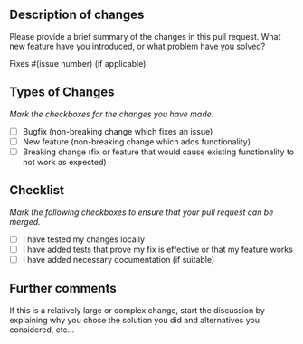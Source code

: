 ## Description of changes

Please provide a brief summary of the changes in this pull request. What new feature have you introduced, or what problem have you solved?

Fixes #(issue number) (if applicable)

## Types of Changes

_Mark the checkboxes for the changes you have made._
- [ ] Bugfix (non-breaking change which fixes an issue)
- [ ] New feature (non-breaking change which adds functionality)
- [ ] Breaking change (fix or feature that would cause existing functionality to not work as expected)

## Checklist

_Mark the following checkboxes to ensure that your pull request can be merged._
- [ ] I have tested my changes locally
- [ ] I have added tests that prove my fix is effective or that my feature works
- [ ] I have added necessary documentation (if suitable)

## Further comments

If this is a relatively large or complex change, start the discussion by explaining why you chose the solution you did and alternatives you considered, etc...
